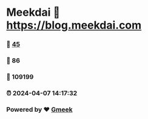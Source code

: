# Meekdai :link: https://blog.meekdai.com 
### :page_facing_up: [45](https://blog.meekdai.com/tag.html) 
### :speech_balloon: 86 
### :hibiscus: 109199 
### :alarm_clock: 2024-04-07 14:17:32 
### Powered by :heart: [Gmeek](https://github.com/Meekdai/Gmeek)
